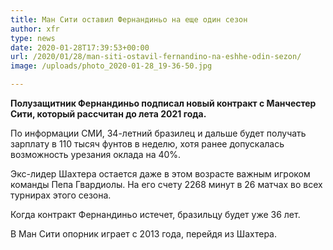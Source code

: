 ```yaml
---
title: Ман Сити оставил Фернандиньо на еще один сезон
author: xfr
type: news
date: 2020-01-28T17:39:53+00:00
url: /2020/01/28/man-siti-ostavil-fernandino-na-eshhe-odin-sezon/
image: /uploads/photo_2020-01-28_19-36-50.jpg

---
```

**Полузащитник Фернандиньо подписал новый контракт с Манчестер Сити, который рассчитан до лета 2021 года.**

По информации СМИ, 34-летний бразилец и дальше будет получать зарплату в 110 тысяч фунтов в неделю, хотя ранее допускалась возможность урезания оклада на 40%.

Экс-лидер Шахтера остается даже в этом возрасте важным игроком команды Пепа Гвардиолы. На его счету 2268 минут в 26 матчах во всех турнирах этого сезона.

Когда контракт Фернандиньо истечет, бразильцу будет уже 36 лет.

В Ман Сити опорник играет с 2013 года, перейдя из Шахтера.